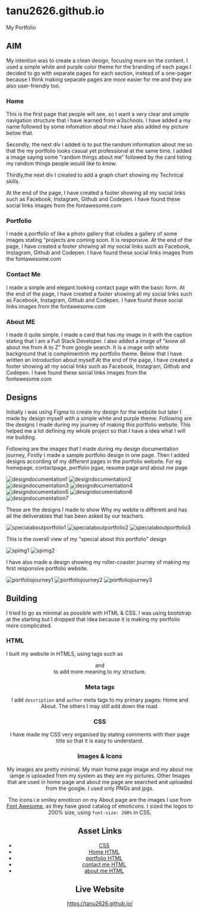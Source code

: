 # tanu2626.github.io
My Portfolio


## AIM
My intention was to create a clean design, focusing more on the content. I used a simple white and purple color theme for the branding of each page.I decided to go with separate pages for each section, instead of a one-pager because I think making separate pages are more easier for
me and they are also user-friendly too.

### Home

This is the first page that people will see, so I want a very clear and simple navigation structure that i have learned from w3schools. I have added a my name followed by some infomation about me.I have also added my picture below that.

Secondly, the next div I added is to put the random information about me so that the my portfolio looks casual yet professional at the same time. I added a image saying some "random things about me" followed by the card listing my random things people would like to know.

Thirdly,the next div I created to add a graph chart showing my Technical skills.

At the end of the page, I have created a footer showing all my social links such as Facebook, Instagram, Github and Codepen. I have found these social links images from the fontawesome.com

### Portfolio

I made a portfolio of like a photo gallery that icludes a gallery of some images stating "projects are coming soon. It is responsive. At the end of the page, I have created a footer showing all my social links such as Facebook, Instagram, Github and Codepen. I have found these social links images from the fontawesome.com

### Contact Me

I made a simple and elegant looking contact page with the basic form. At the end of the page, I have created a footer showing all my social links such as Facebook, Instagram, Github and Codepen. I have found these social links images from the fontawesome.com

### About ME

I made it quite simple. I made a card that has my image in it with the caption stating that I am a Full Stack Developer.
I also added a image of "know all about me from A to Z" from google search. It is a image with white background that is complimentinh
my portfolio theme. Below that I have written an introduction about myself.At the end of the page, I have created a footer showing all my social links such as Facebook, Instagram, Github and Codepen.
I have found these social links images from the fontawesome.com

## Designs

Initially i was using Figma to create my design for the website but later I made by design myself with a simple white and purple theme. Following are the designs I made during my journey of making this portfolio website. This helped me a lot defining my whole project so that I have a idea what I will me building.

Following are the images that I made during my design documentation journey, Firstly I made a sample portfolio design in one page. Then I added designs according of my different pages in the portfolio website. For eg homepage, contactpage, portfolio pgae, resume page and about me page

![designdocumentation1](https://cloud.githubusercontent.com/assets/22141555/19461736/189a763a-9533-11e6-9837-e7a73cbe3831.jpg)
![designdocumentation2](https://cloud.githubusercontent.com/assets/22141555/19461737/19c4c27c-9533-11e6-890d-2ba542979d6a.jpg)
![designdocumentation3](https://cloud.githubusercontent.com/assets/22141555/19461738/1b17009a-9533-11e6-95ec-746399c9a5ed.jpg)
![designdocumentation4](https://cloud.githubusercontent.com/assets/22141555/19461739/1c445472-9533-11e6-85cb-243f73f43bc5.jpg)
![designdocumentation5](https://cloud.githubusercontent.com/assets/22141555/19461752/2fc6a54a-9533-11e6-9624-8a9b1e6eb595.jpg)
![designdocumentation6](https://cloud.githubusercontent.com/assets/22141555/19461753/30b4cce8-9533-11e6-9806-4d46aab206ca.jpg)
![designdocumentation7](https://cloud.githubusercontent.com/assets/22141555/19461756/357047d0-9533-11e6-8762-632b68e02ce4.jpg)


These are the designs I made to show Why my webite is different and has all the deliverables that has been asked by our teachers.

![specialaboutportfolio1](https://cloud.githubusercontent.com/assets/22141555/19461771/47e06670-9533-11e6-9a23-2c699993376b.jpg)
![specialaboutportfolio2](https://cloud.githubusercontent.com/assets/22141555/19461784/52c891f2-9533-11e6-8740-05d7985e95ab.jpg)
![specialaboutportfolio3](https://cloud.githubusercontent.com/assets/22141555/19461786/556ab2d2-9533-11e6-8c3c-34eacf6616c7.jpg)

This is the overall view of my "special about this portfolio" design

![spimg1](https://cloud.githubusercontent.com/assets/22141555/19461788/5c302156-9533-11e6-8e86-796030c81ff5.jpg)
![spimg2](https://cloud.githubusercontent.com/assets/22141555/19461789/5dfbfff0-9533-11e6-925d-3ec6d22ef9c0.jpg)


I have also made a design showing my roller-coaster journey of making my first responsive portfolio website.

![portfoliojourney1](https://cloud.githubusercontent.com/assets/22141555/19461759/372f4026-9533-11e6-939b-88bc53ccbc57.jpg)
![portfoliojourney2](https://cloud.githubusercontent.com/assets/22141555/19461760/392ef100-9533-11e6-8a82-3d93124896da.jpg)
![portfoliojourney3](https://cloud.githubusercontent.com/assets/22141555/19461767/3d0f6296-9533-11e6-84a1-4b4194caf29b.jpg)


## Building

I tried to go as minimal as possible with HTML & CSS. I was using bootstrap at the starting but I dropped that idea because
it is making my portfolio more complicated.

### HTML

I built my website in HTML5, using tags such as <div> <header> and <footer> to add more meaning to my structure.

### Meta tags

I add `description` and `author` meta tags to my primary pages: Home and About. The others I may still add down the road.

### CSS

I have made my CSS very organised by stating comments with their page title so that it is easy to understand.

### Images & Icons

My images are pretty minimal. My main home page image and my about me iamge is uploaded from my system as they are my pictures. Other Images that are used in home page and about me page are searched and uploaded from the google. I used only PNGs and jpgs.

The icons i.e smiley emoticon on my About page are the images I use from [Font Awesome](http://fontawesome.io/),
as they have good catalog of emoticons. I sized the logos to 200% size, using `font-size: 200%` in CSS.

## Asset Links

- [CSS](/css/cssstyle.css)
- [Home HTML](/index.html)
- [portfolio HTML](/about/portfolio.html)
- [contact me HTML](/contact/index.html)
- [about me HTML](/aboutme/index.html)

## Live Website

https://tanu2626.github.io/
